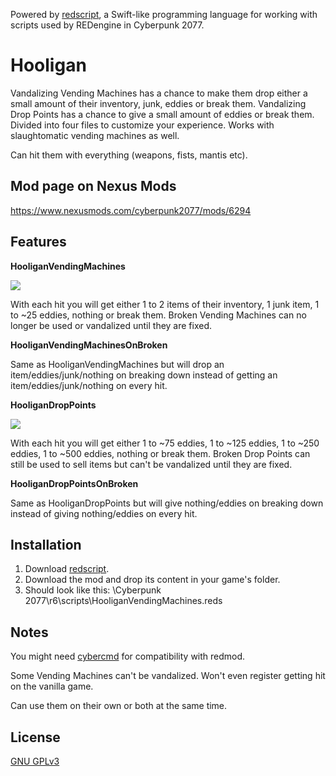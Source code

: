 Powered by [redscript](https://github.com/jac3km4/redscript), a Swift-like programming language for working with scripts used by REDengine in Cyberpunk 2077.

# Hooligan

Vandalizing Vending Machines has a chance to make them drop either a small amount of their inventory, junk, eddies or break them. Vandalizing Drop Points has a chance to give a small amount of eddies or break them. Divided into four files to customize your experience. Works with slaughtomatic vending machines as well.

Can hit them with everything (weapons, fists, mantis etc).

## Mod page on Nexus Mods

https://www.nexusmods.com/cyberpunk2077/mods/6294

## Features

**HooliganVendingMachines**

![](https://i.imgur.com/MnKl7Z9.gif)

With each hit you will get either 1 to 2 items of their inventory, 1 junk item, 1 to ~25 eddies, nothing or break them.
Broken Vending Machines can no longer be used or vandalized until they are fixed.


**HooliganVendingMachinesOnBroken**

Same as HooliganVendingMachines but will drop an item/eddies/junk/nothing on breaking down instead of getting an item/eddies/junk/nothing on every hit.

**HooliganDropPoints**

![](https://i.imgur.com/Px4HeWF.gif)

With each hit you will get either 1 to ~75 eddies, 1 to ~125 eddies, 1 to ~250 eddies, 1 to ~500 eddies, nothing or break them.
Broken Drop Points can still be used to sell items but can't be vandalized until they are fixed.


**HooliganDropPointsOnBroken**

Same as HooliganDropPoints but will give nothing/eddies on breaking down instead of giving nothing/eddies on every hit.



## Installation

1. Download [redscript](https://www.nexusmods.com/cyberpunk2077/mods/1511).
2. Download the mod and drop its content in your game's folder. 
3. Should look like this: \Cyberpunk 2077\r6\scripts\HooliganVendingMachines.reds

## Notes

You might need [cybercmd](https://www.nexusmods.com/cyberpunk2077/mods/5176) for compatibility with redmod.

Some Vending Machines can't be vandalized. Won't even register getting hit on the vanilla game.

Can use them on their own or both at the same time.

## License

[GNU GPLv3](https://choosealicense.com/licenses/gpl-3.0/)